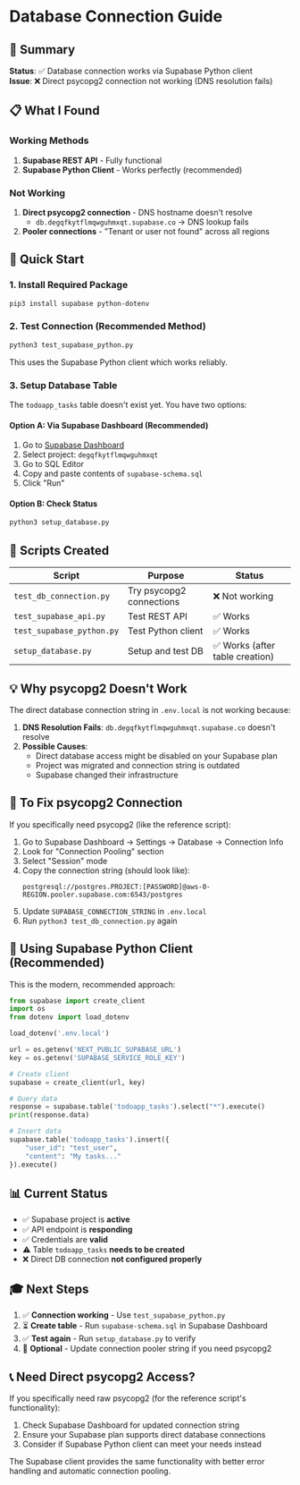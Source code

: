 # Database Connection Guide

## 🎯 Summary

**Status**: ✅ Database connection works via Supabase Python client  
**Issue**: ❌ Direct psycopg2 connection not working (DNS resolution fails)

## 📋 What I Found

### Working Methods
1. **Supabase REST API** - Fully functional
2. **Supabase Python Client** - Works perfectly (recommended)

### Not Working
1. **Direct psycopg2 connection** - DNS hostname doesn't resolve
   - `db.degqfkytflmqwguhmxqt.supabase.co` → DNS lookup fails
2. **Pooler connections** - "Tenant or user not found" across all regions

## 🔧 Quick Start

### 1. Install Required Package
```bash
pip3 install supabase python-dotenv
```

### 2. Test Connection (Recommended Method)
```bash
python3 test_supabase_python.py
```

This uses the Supabase Python client which works reliably.

### 3. Setup Database Table
The `todoapp_tasks` table doesn't exist yet. You have two options:

#### Option A: Via Supabase Dashboard (Recommended)
1. Go to [Supabase Dashboard](https://supabase.com/dashboard)
2. Select project: `degqfkytflmqwguhmxqt`
3. Go to SQL Editor
4. Copy and paste contents of `supabase-schema.sql`
5. Click "Run"

#### Option B: Check Status
```bash
python3 setup_database.py
```

## 📝 Scripts Created

| Script | Purpose | Status |
|--------|---------|--------|
| `test_db_connection.py` | Try psycopg2 connections | ❌ Not working |
| `test_supabase_api.py` | Test REST API | ✅ Works |
| `test_supabase_python.py` | Test Python client | ✅ Works |
| `setup_database.py` | Setup and test DB | ✅ Works (after table creation) |

## 💡 Why psycopg2 Doesn't Work

The direct database connection string in `.env.local` is not working because:

1. **DNS Resolution Fails**: `db.degqfkytflmqwguhmxqt.supabase.co` doesn't resolve
2. **Possible Causes**:
   - Direct database access might be disabled on your Supabase plan
   - Project was migrated and connection string is outdated  
   - Supabase changed their infrastructure

## 🔑 To Fix psycopg2 Connection

If you specifically need psycopg2 (like the reference script):

1. Go to Supabase Dashboard → Settings → Database → Connection Info
2. Look for "Connection Pooling" section
3. Select "Session" mode
4. Copy the connection string (should look like):
   ```
   postgresql://postgres.PROJECT:[PASSWORD]@aws-0-REGION.pooler.supabase.com:6543/postgres
   ```
5. Update `SUPABASE_CONNECTION_STRING` in `.env.local`
6. Run `python3 test_db_connection.py` again

## 🚀 Using Supabase Python Client (Recommended)

This is the modern, recommended approach:

```python
from supabase import create_client
import os
from dotenv import load_dotenv

load_dotenv('.env.local')

url = os.getenv('NEXT_PUBLIC_SUPABASE_URL')
key = os.getenv('SUPABASE_SERVICE_ROLE_KEY')

# Create client
supabase = create_client(url, key)

# Query data
response = supabase.table('todoapp_tasks').select("*").execute()
print(response.data)

# Insert data
supabase.table('todoapp_tasks').insert({
    "user_id": "test_user",
    "content": "My tasks..."
}).execute()
```

## 📊 Current Status

- ✅ Supabase project is **active**
- ✅ API endpoint is **responding**  
- ✅ Credentials are **valid**
- ⚠️ Table `todoapp_tasks` **needs to be created**
- ❌ Direct DB connection **not configured properly**

## 🎓 Next Steps

1. ✅ **Connection working** - Use `test_supabase_python.py`
2. ⏳ **Create table** - Run `supabase-schema.sql` in Supabase Dashboard
3. ✅ **Test again** - Run `setup_database.py` to verify
4. 🔄 **Optional** - Update connection pooler string if you need psycopg2

## 📞 Need Direct psycopg2 Access?

If you specifically need raw psycopg2 (for the reference script's functionality):

1. Check Supabase Dashboard for updated connection string
2. Ensure your Supabase plan supports direct database connections
3. Consider if Supabase Python client can meet your needs instead

The Supabase client provides the same functionality with better error handling and automatic connection pooling.

